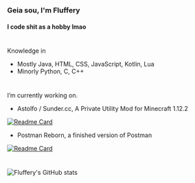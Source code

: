 ### Geia sou, I'm Fluffery
#### I code shit as a hobby lmao

#

Knowledge in
- Mostly Java, HTML, CSS, JavaScript, Kotlin, Lua
- Minorly Python, C, C++

#

I’m currently working on.
- Astolfo / Sunder.cc, A Private Utility Mod for Minecraft 1.12.2  

[![Readme Card](https://github-readme-stats.vercel.app/api/pin/?username=drfluffery&theme=tokyonight&repo=astolfo)](https://github.com/anuraghazra/github-readme-stats)

- Postman Reborn, a finished version of Postman

[![Readme Card](https://github-readme-stats.vercel.app/api/pin/?username=drfluffery&theme=tokyonight&repo=postman-reborn)](https://github.com/anuraghazra/github-readme-stats)

#

![Fluffery's GitHub stats](https://github-readme-stats.vercel.app/api?username=drfluffery&theme=tokyonight&count_private=true&show_icons=true)

